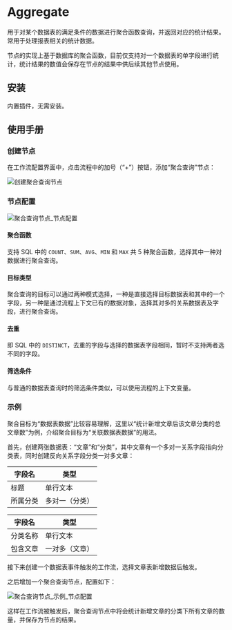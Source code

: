 # Aggregate

<PluginInfo name="workflow-aggregate" link="/handbook/workflow/plugins/aggregate"></PluginInfo>

用于对某个数据表的满足条件的数据进行聚合函数查询，并返回对应的统计结果。常用于处理报表相关的统计数据。

节点的实现上基于数据库的聚合函数，目前仅支持对一个数据表的单字段进行统计，统计结果的数值会保存在节点的结果中供后续其他节点使用。

## 安装

内置插件，无需安装。

## 使用手册

### 创建节点

在工作流配置界面中，点击流程中的加号（“+”）按钮，添加“聚合查询”节点：

![创建聚合查询节点](https://static-docs.nocobase.com/7f9d806ebf5064f80c30f8b67f316f0f.png)

### 节点配置

![聚合查询节点_节点配置](https://static-docs.nocobase.com/57362f747b9992230567c6bb5e986fd2.png)

#### 聚合函数

支持 SQL 中的 `COUNT`、`SUM`、`AVG`、`MIN` 和 `MAX` 共 5 种聚合函数，选择其中一种对数据进行聚合查询。

#### 目标类型

聚合查询的目标可以通过两种模式选择，一种是直接选择目标数据表和其中的一个字段，另一种是通过流程上下文已有的数据对象，选择其对多的关系数据表及字段，进行聚合查询。

#### 去重

即 SQL 中的 `DISTINCT`，去重的字段与选择的数据表字段相同，暂时不支持两者选不同的字段。

#### 筛选条件

与普通的数据表查询时的筛选条件类似，可以使用流程的上下文变量。

### 示例

聚合目标为“数据表数据”比较容易理解，这里以“统计新增文章后该文章分类的总文章数”为例，介绍聚合目标为“关联数据表数据”的用法。

首先，创建两张数据表：“文章”和“分类”，其中文章有一个多对一关系字段指向分类表，同时创建反向关系字段分类一对多文章：

| 字段名   | 类型           |
| -------- | -------------- |
| 标题     | 单行文本       |
| 所属分类 | 多对一（分类） |

| 字段名   | 类型           |
| -------- | -------------- |
| 分类名称 | 单行文本       |
| 包含文章 | 一对多（文章） |

接下来创建一个数据表事件触发的工作流，选择文章表新增数据后触发。

之后增加一个聚合查询节点，配置如下：

![聚合查询节点_示例_节点配置](https://static-docs.nocobase.com/542272e638c6c0a567373d1b37ddda78.png)

这样在工作流被触发后，聚合查询节点中将会统计新增文章的分类下所有文章的数量，并保存为节点的结果。
